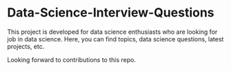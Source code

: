 # Data-Science-Interview-Questions

This project is developed for data science enthusiasts who are looking for job in data science.
Here, you can find topics, data science questions, latest projects, etc.

Looking forward to contributions to this repo.
